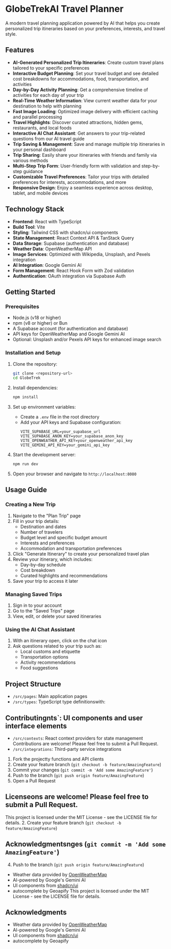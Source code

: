 # GlobeTrekAI Travel Planner

A modern travel planning application powered by AI that helps you create personalized trip itineraries based on your preferences, interests, and travel style.

## Features

- **AI-Generated Personalized Trip Itineraries**: Create custom travel plans tailored to your specific preferences
- **Interactive Budget Planning**: Set your travel budget and see detailed cost breakdowns for accommodations, food, transportation, and activities
- **Day-by-Day Activity Planning**: Get a comprehensive timeline of activities for each day of your trip
- **Real-Time Weather Information**: View current weather data for your destination to help with planning
- **Fast Image Loading**: Optimized image delivery with efficient caching and parallel processing
- **Travel Highlights**: Discover curated attractions, hidden gems, restaurants, and local foods
- **Interactive AI Chat Assistant**: Get answers to your trip-related questions from our AI travel guide
- **Trip Saving & Management**: Save and manage multiple trip itineraries in your personal dashboard
- **Trip Sharing**: Easily share your itineraries with friends and family via various methods
- **Multi-Step Trip Form**: User-friendly form with validation and step-by-step guidance
- **Customizable Travel Preferences**: Tailor your trips with detailed preferences for interests, accommodations, and more
- **Responsive Design**: Enjoy a seamless experience across desktop, tablet, and mobile devices

## Technology Stack

- **Frontend**: React with TypeScript
- **Build Tool**: Vite
- **Styling**: Tailwind CSS with shadcn/ui components
- **State Management**: React Context API & TanStack Query
- **Data Storage**: Supabase (authentication and database)
- **Weather Data**: OpenWeatherMap API
- **Image Services**: Optimized with Wikipedia, Unsplash, and Pexels integration
- **AI Integration**: Google Gemini AI
- **Form Management**: React Hook Form with Zod validation
- **Authentication**: OAuth integration via Supabase Auth

## Getting Started

### Prerequisites

- Node.js (v18 or higher)
- npm (v8 or higher) or Bun
- A Supabase account (for authentication and database)
- API keys for OpenWeatherMap and Google Gemini AI
- Optional: Unsplash and/or Pexels API keys for enhanced image search

### Installation and Setup

1. Clone the repository:
   ```bash
   git clone <repository-url>
   cd GlobeTrek
   ```

2. Install dependencies:
   ```bash
   npm install
   ```

3. Set up environment variables:
   - Create a `.env` file in the root directory
   - Add your API keys and Supabase configuration:
     ```
     VITE_SUPABASE_URL=your_supabase_url
     VITE_SUPABASE_ANON_KEY=your_supabase_anon_key
     VITE_OPENWEATHER_API_KEY=your_openweather_api_key
     VITE_GEMINI_API_KEY=your_gemini_api_key
     ```

4. Start the development server:
   ```bash
   npm run dev
   ```

5. Open your browser and navigate to `http://localhost:8080`

## Usage Guide

### Creating a New Trip

1. Navigate to the "Plan Trip" page
2. Fill in your trip details:
   - Destination and dates
   - Number of travelers
   - Budget level and specific budget amount
   - Interests and preferences
   - Accommodation and transportation preferences
3. Click "Generate Itinerary" to create your personalized travel plan
4. Review your itinerary, which includes:
   - Day-by-day schedule
   - Cost breakdown
   - Curated highlights and recommendations
5. Save your trip to access it later

### Managing Saved Trips

1. Sign in to your account
2. Go to the "Saved Trips" page
3. View, edit, or delete your saved itineraries

### Using the AI Chat Assistant

1. With an itinerary open, click on the chat icon
2. Ask questions related to your trip such as:
   - Local customs and etiquette
   - Transportation options
   - Activity recommendations
   - Food suggestions

## Project Structure
- `/src/pages`: Main application pages
- `/src/types`: TypeScript type definitionswith:

## Contributingnts`: UI components and user interface elements
- `/src/contexts`: React context providers for state management
Contributions are welcome! Please feel free to submit a Pull Request.
- `/src/integrations`: Third-party service integrations
1. Fork the projectty functions and API clients
2. Create your feature branch (`git checkout -b feature/AmazingFeature`)
3. Commit your changes (`git commit -m 'Add some AmazingFeature'`)
4. Push to the branch (`git push origin feature/AmazingFeature`)
5. Open a Pull Request

## Licenseons are welcome! Please feel free to submit a Pull Request.

This project is licensed under the MIT License - see the LICENSE file for details.
2. Create your feature branch (`git checkout -b feature/AmazingFeature`)
## Acknowledgmentsnges (`git commit -m 'Add some AmazingFeature'`)
4. Push to the branch (`git push origin feature/AmazingFeature`)
- Weather data provided by [OpenWeatherMap](https://openweathermap.org/)
- AI-powered by Google's Gemini AI
- UI components from [shadcn/ui](https://ui.shadcn.com/)
- autocomplete by Geoapify
This project is licensed under the MIT License - see the LICENSE file for details.

## Acknowledgments

- Weather data provided by [OpenWeatherMap](https://openweathermap.org/)
- AI-powered by Google's Gemini AI
- UI components from [shadcn/ui](https://ui.shadcn.com/)
- autocomplete by Geoapify
